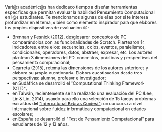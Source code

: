 Vari@s académic@s han dedicado tiempo a diseñar herramientas específicas que permitan evaluar la habilidad Pensamiento Computacional en l@s estudiantes. Te mencionamos algunas de ellas por si te interesa profundizar en el tema, o bien como elemento inspirador para que elabores tus propios dispositivos de evaluación :wink::

* Brennan y Resnick (2012), desglosaron conceptos de PC comparándolos con las funcionalidades de Scratch. Plantearon 14 indicadores, entre ellos: secuencias, ciclos, eventos, paralelismos, condicionales, operadores, datos, abstraer, expresar, etc.  Los autores plantean 3 dimensiones del PC: conceptos, prácticas y perspectivas del pensamiento computacional;
* Cearreta (2015), retoma las dimensiones de los autores anteriores y elabora su propio cuestionario. Elabora cuestionarios desde tres perspectivas: alumno, profesor e investigador;
* en Sudáfrica se desarrolló el "Computational Thinking Framework (CTF)";
* en Taiwán, recientemente se ha realizado una evaluación del PC (Lee, Lin & Lin, 2014), usando para ello una selección de 15 tareas problemas extraídos del ["International Bebras Contest"](http://www.bebras.org/): un concurso a nivel internacional sobre fluidez informática y computacional en edades escolares;
* en España se desarrolló el  "Test de Pensamiento Computacional" para estudiantes de 12 y 13 años.